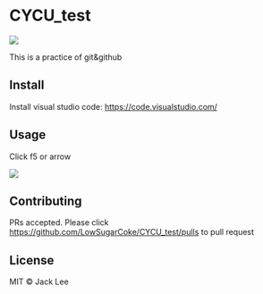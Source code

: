 # CYCU_test

![](https://img.shields.io/badge/CYCU-test-green)

This is a practice of git&github

## Install

Install visual studio code:
https://code.visualstudio.com/

## Usage
Click f5 or arrow

![](https://i.stack.imgur.com/cztE2.png)

## Contributing

PRs accepted.
Please click https://github.com/LowSugarCoke/CYCU_test/pulls to pull request

<!-- readme: contributors -start -->
<!-- readme: contributors -end -->


## License

MIT © Jack Lee
